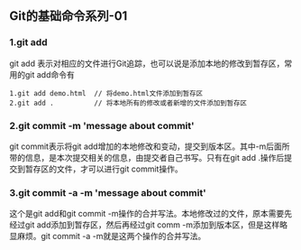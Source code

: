 ## Git的基础命令系列-01

### 1.git add
git add 表示对相应的文件进行Git追踪，也可以说是添加本地的修改到暂存区，常用的git add命令有</br>
```
1.git add demo.html  // 将demo.html文件添加到暂存区
2.git add .          // 将本地所有的修改或者新增的文件添加到暂存区
```

### 2.git commit -m 'message about commit'
git commit表示将git add增加的本地修改和变动，提交到版本区。其中-m后面所带的信息，是本次提交相关的信息，由提交者自己书写。只有在git add .操作后提交到暂存区的文件，才可以进行git commit操作。

### 3.git commit -a -m 'message about commit'
这个是git add和git commit -m操作的合并写法。本地修改过的文件，原本需要先经过git add添加到暂存区，然后再经过git comm -m添加到版本区，但是这样略显麻烦。git commit -a -m就是这两个操作的合并写法。